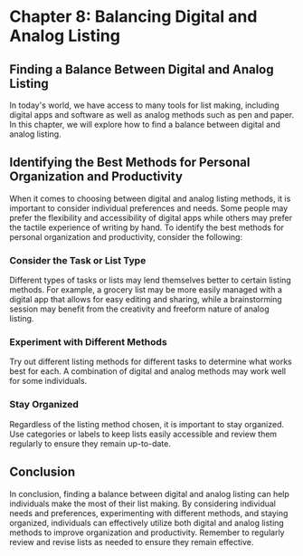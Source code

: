 Chapter 8: Balancing Digital and Analog Listing
===============================================

Finding a Balance Between Digital and Analog Listing
----------------------------------------------------

In today's world, we have access to many tools for list making, including digital apps and software as well as analog methods such as pen and paper. In this chapter, we will explore how to find a balance between digital and analog listing.

Identifying the Best Methods for Personal Organization and Productivity
-----------------------------------------------------------------------

When it comes to choosing between digital and analog listing methods, it is important to consider individual preferences and needs. Some people may prefer the flexibility and accessibility of digital apps while others may prefer the tactile experience of writing by hand. To identify the best methods for personal organization and productivity, consider the following:

### Consider the Task or List Type

Different types of tasks or lists may lend themselves better to certain listing methods. For example, a grocery list may be more easily managed with a digital app that allows for easy editing and sharing, while a brainstorming session may benefit from the creativity and freeform nature of analog listing.

### Experiment with Different Methods

Try out different listing methods for different tasks to determine what works best for each. A combination of digital and analog methods may work well for some individuals.

### Stay Organized

Regardless of the listing method chosen, it is important to stay organized. Use categories or labels to keep lists easily accessible and review them regularly to ensure they remain up-to-date.

Conclusion
----------

In conclusion, finding a balance between digital and analog listing can help individuals make the most of their list making. By considering individual needs and preferences, experimenting with different methods, and staying organized, individuals can effectively utilize both digital and analog listing methods to improve organization and productivity. Remember to regularly review and revise lists as needed to ensure they remain effective.


